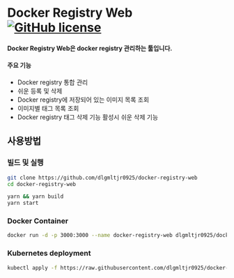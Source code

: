 # Docker Registry Web [![GitHub license](https://img.shields.io/badge/license-MIT-blue.svg)](https://github.com/facebook/react/blob/main/LICENSE) 

#### Docker Registry Web은 docker registry 관리하는 툴입니다.

#### 주요 기능
- Docker registry 통합 관리
- 쉬운 등록 및 삭제
- Docker registry에 저장되어 있는 이미지 목록 조회
- 이미지별 태그 목록 조회
- Docker registry 태그 삭제 기능 활성시 쉬운 삭제 기능 
## 사용방법
### 빌드 및 실행
```bash
git clone https://github.com/dlgmltjr0925/docker-registry-web
cd docker-registry-web

yarn && yarn build
yarn start
```

### Docker Container
```bash
docker run -d -p 3000:3000 --name docker-registry-web dlgmltjr0925/docker-registry-web:latest
```

### Kubernetes deployment 
```bash
kubectl apply -f https://raw.githubusercontent.com/dlgmltjr0925/docker-registry-web/master/kubernetes-deployment.yaml
```
